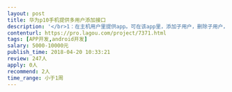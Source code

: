 ```yaml
---                
layout: post       
title: 华为p10手机提供多用户添加接口           
description: '</br>1：在主机用户里提供app。可在该app里，添加子用户，删除子用户，切换子用户。</br>2：在子用户里提供app。可在该app里切换到机主用户。</br>'     
contenturl: https://pro.lagou.com/project/7371.html      
tags: [APP开发,android开发]            
salary: 5000-10000元          
publish_time: 2018-04-20 10:33:21         
review: 247人                   
apply: 0人                   
recommend: 2人                   
time_range: 小于1周              
---                 
```

